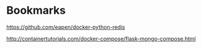 # Bookmarks

https://github.com/eapen/docker-python-redis

http://containertutorials.com/docker-compose/flask-mongo-compose.html

